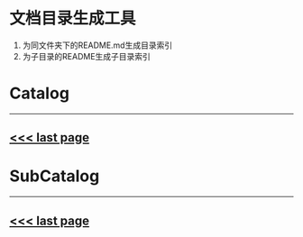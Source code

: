 # 文档目录生成工具

1. 为同文件夹下的README.md生成目录索引
2. 为子目录的README生成子目录索引


# Catalog
---
[<<< last page](../README.md)
---

# SubCatalog

---
[<<< last page](../README.md)
---